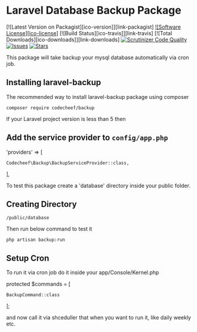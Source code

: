 Laravel Database Backup Package
========================================

[![Latest Version on Packagist][ico-version]][link-packagist]
[![Software License][ico-license]](LICENSE.md)
[![Build Status][ico-travis]][link-travis]
[![Total Downloads][ico-downloads]][link-downloads]
[![Scrutinizer Code Quality](https://scrutinizer-ci.com/g/actuallymab/laravel-comment/badges/quality-score.png?b=master)](https://github.com/techmahedy/laravel-backup/?branch=master)
[![Issues](https://img.shields.io/github/issues/techmahedy/laravel-backup.svg?style=flat-square)](https://github.com/techmahedy/laravel-backup/issues)
[![Stars](https://img.shields.io/github/stars/techmahedy/laravel-backup.svg?style=flat-square)](https://github.com/techmahedy/laravel-backup/stargazers)


This package will take backup your mysql database automatically via cron job.

## Installing laravel-backup

The recommended way to install laravel-backup package using composer

    composer require codecheef/backup

If your Laravel project version is less than 5 then 
## Add the service provider to `config/app.php`

'providers' => [

    Codecheef\Backup\BackupServiceProvider::class,

],

To test this package create a 'database' directory inside your public folder.

## Creating Directory

    /public/database

Then run below command to test it

    php artisan backup:run

## Setup Cron

To run it via cron job do it inside your app/Console/Kernel.php

 protected $commands = [

    BackupCommand::class

];

and now call it via shceduller that when you want to run it, like daily weekly etc.